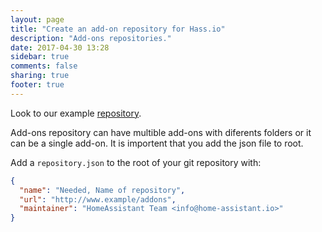 ```yaml
---
layout: page
title: "Create an add-on repository for Hass.io"
description: "Add-ons repositories."
date: 2017-04-30 13:28
sidebar: true
comments: false
sharing: true
footer: true
---
```


Look to our example [repository](https://github.com/home-assistant/hassio-addons-example).

Add-ons repository can have multible add-ons with diferents folders or it can be a single add-on. It is importent that you add the json file to root.

Add a `repository.json` to the root of your git repository with:

```json
{
  "name": "Needed, Name of repository",
  "url": "http://www.example/addons",
  "maintainer": "HomeAssistant Team <info@home-assistant.io>"
}
```
